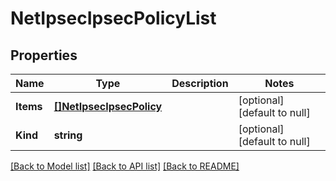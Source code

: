 # NetIpsecIpsecPolicyList

## Properties
Name | Type | Description | Notes
------------ | ------------- | ------------- | -------------
**Items** | [**[]NetIpsecIpsecPolicy**](net_ipsec_ipsecPolicy.md) |  | [optional] [default to null]
**Kind** | **string** |  | [optional] [default to null]

[[Back to Model list]](../README.md#documentation-for-models) [[Back to API list]](../README.md#documentation-for-api-endpoints) [[Back to README]](../README.md)


